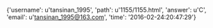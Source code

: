 {'username': u'tansinan_1995', 'path': u'1155/1155.html', 'answer': u'C', 'email': u'tansinan_1995@163.com', 'time': '2016-02-24:20:47:29'}